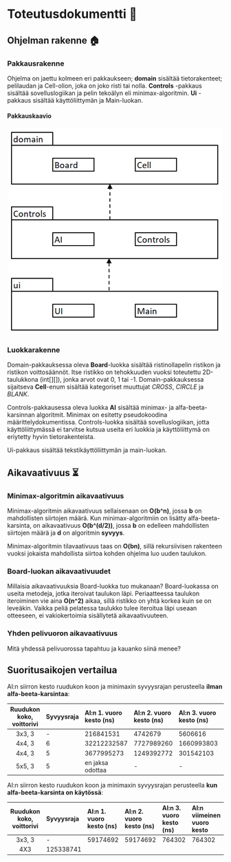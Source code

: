 # Toteutusdokumentti :wrench:

## Ohjelman rakenne :house:

### Pakkausrakenne

Ohjelma on jaettu kolmeen eri pakkaukseen; **domain** sisältää tietorakenteet; pelilaudan ja Cell-olion, joka on joko risti tai nolla.
**Controls** -pakkaus sisältää sovelluslogiikan ja pelin tekoälyn eli minimax-algoritmin. **Ui** -pakkaus sisältää käyttöliittymän ja Main-luokan.

#### Pakkauskaavio

![alt_text](https://github.com/puuro-maria/TicTacToe/blob/master/dokumentaatio/TicTacToe_pakkauskaavio.PNG)

### Luokkarakenne

Domain-pakkauksessa oleva **Board**-luokka sisältää ristinollapelin ristikon ja ristikon voittosäännöt. 
Itse ristikko on tehokkuuden vuoksi toteutettu 2D-taulukkona (int[][]), jonka arvot ovat 0, 1 tai -1. 
Domain-pakkauksessa sijaitseva **Cell**-enum sisältää kategoriset muuttujat *CROSS*, *CIRCLE* ja *BLANK*.

Controls-pakkausessa oleva luokka **AI** sisältää minimax- ja alfa-beeta-karsinnan algoritmit. 
Minimax on esitetty pseudokoodina määrittelydokumentissa. 
Controls-luokka sisältää sovelluslogiikan, jotta käyttöliittymässä ei tarvitse kutsua useita eri luokkia ja käyttöliittymä on eriytetty hyvin tietorakenteista.

Ui-pakkaus sisältää tekstikäyttöliittymän ja main-luokan.

## Aikavaativuus :hourglass_flowing_sand:

### Minimax-algoritmin aikavaativuus

Minimax-algoritmin aikavaativuus sellaisenaan on **O(b^n)**, jossa **b** on mahdollisten siirtojen määrä. 
Kun minimax-algoritmiin on lisätty alfa-beeta-karsinta, on aikavaativuus **O(b^(d/2))**, jossa **b** on edelleen mahdollisten siirtojen määrä ja **d** on algoritmin **syvyys**. 

Minimax-algoritmin tilavaativuus taas on **O(bn)**, sillä rekursiivisen rakenteen vuoksi jokaista mahdollista siirtoa kohden ohjelma luo uuden taulukon. 

### Board-luokan aikavaativuudet

Millaisia aikavaativuuksia Board-luokka tuo mukanaan? 
Board-luokassa on useita metodeja, jotka iteroivat taulukon läpi. 
Periaatteessa taulukon iteroiminen vie aina **O(n^2)** aikaa, sillä ristikko on yhtä korkea kuin se on leveäkin. 
Vaikka peliä pelatessa taulukko tulee iteroitua läpi useaan otteeseen, ei vakiokertoimia sisällytetä aikavaativuuteen. 

### Yhden pelivuoron aikavaativuus

Mitä yhdessä pelivuorossa tapahtuu ja kauanko siinä menee?

## Suoritusaikojen vertailua

AI:n siirron kesto ruudukon koon ja minimaxin syvyysrajan perusteella **ilman alfa-beeta-karsintaa**:

| Ruudukon koko, voittorivi | Syvyysraja | AI:n 1. vuoro kesto (ns)| AI:n 2. vuoro kesto (ns)| AI:n 3. vuoro kesto (ns) | AI:n viimeinen vuoro kesto | 
|:------------------:|:-------------|:-------------|:-----------------|:-----------------|:-----------|
| 3x3, 3 | - | 216841531 | 4742679 | 5606616 | 535745 |
| 4x4, 3 | 6 | 32212232587 | 7727989260 | 1660993803 | 207698481 |
| 4x4, 3 | 5 | 3677995273 | 1249392772 | 301542103 | 145805 |
| 5x5, 3 | 5 | en jaksa odottaa | - | - | - |

AI:n siirron kesto ruudukon koon ja minimaxin syvyysrajan perusteella **kun alfa-beeta-karsinta on käytössä**:

| Ruudukon koko, voittorivi | Syvyysraja | AI:n 1. vuoro kesto (ns)| AI:n 2. vuoro kesto (ns)| AI:n 3. vuoro kesto (ns) | AI:n viimeinen vuoro kesto | 
|:------------------:|:-------------|:-------------|:-----------------|:-----------------|:-----------|
| 3x3, 3 | - | 59174692 | 59174692 | 764302 | 764302 |
| 4X3 | 125338741 | 
